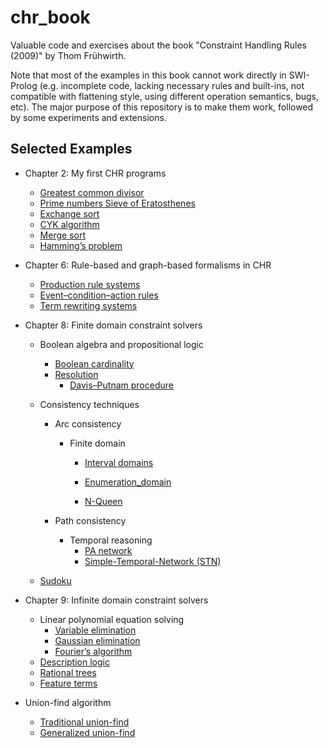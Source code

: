 # chr_book
Valuable code and exercises about the book "Constraint Handling Rules (2009)" by Thom Frühwirth.

Note that most of the examples in this book cannot work directly in SWI-Prolog (e.g. incomplete code, lacking necessary rules and built-ins, not compatible with flattening style, using different operation semantics, bugs, etc). The major purpose of this repository is to make them work, followed by some experiments and extensions.

## Selected Examples 

- Chapter 2: My first CHR programs
  - [Greatest common divisor](ch02/multiset_trans/gcd)
  - [Prime numbers Sieve of Eratosthenes](ch06/logic_programming/primes)
  - [Exchange sort](ch02/multiset_trans/exchange_sort)
  - [CYK algorithm](ch02/graph/transitive_closure/cyk)
  - [Merge sort](ch02/graph/merge_sort)
  - [Hamming’s problem](ch02/graph/merge_sort/hamming_problem)
- Chapter 6:  Rule-based and graph-based formalisms in CHR
  - [Production rule systems](ch06/rule_based_system/production_system)
  - [Event–condition–action rules](ch06/rule_based_system/event_condition_action_system)
  - [Term rewriting systems](ch06/rewriting_system/standard_trs)
- Chapter 8: Finite domain constraint solvers
  - Boolean algebra and propositional logic
    - [Boolean cardinality](https://github.com/chansey97/chr_book/blob/main/ch08/boolean/propositional_logic/boolean_cardinality.pl)
    - [Resolution](ch08/boolean/propositional_logic/resolution)
      - [Davis–Putnam procedure](https://github.com/chansey97/chr_book/blob/main/ch08/boolean/propositional_logic/resolution/6_dp.pl)

  - Consistency techniques
    - Arc consistency

      - Finite domain

        - [Interval domains](ch08/consistency_techniques/arc_consistency/fd/interval_domain)

        - [Enumeration_domain](ch08/consistency_techniques/arc_consistency/fd/enumeration_domain)
        - [N-Queen](ch08/consistency_techniques/arc_consistency/fd/nqueens)
    - Path consistency
      
      - Temporal reasoning
        - [PA network](ch08/consistency_techniques/path_consistency/temporal_reasoning/qualitative_time_point/pa_network)
        - [Simple-Temporal-Network (STN)](ch08/consistency_techniques/path_consistency/temporal_reasoning/quantitative_time_point)

  - [Sudoku](https://github.com/chansey97/chr_book/blob/main/ch08/sudoku.pl)

- Chapter 9: Infinite domain constraint solvers
  - Linear polynomial equation solving
    - [Variable elimination](ch09/linear_polynomial_equation_solving/equation/variable_elimination)
    - [Gaussian elimination](ch09/linear_polynomial_equation_solving/equation/gauss_elimination)
    - [Fourier’s algorithm](ch09/linear_polynomial_equation_solving/inequation/fourier)
  - [Description logic](ch09/description_logic)
  - [Rational trees](ch09/rational_tree)
  - [Feature terms](ch09/feature_term)

- Union-find algorithm
  - [Traditional union-find](ch10/1_uf)
  - [Generalized union-find](ch10/2_guf)

